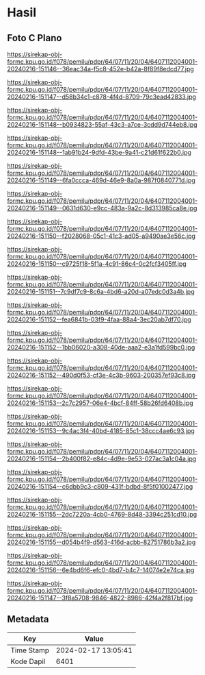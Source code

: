# Hasil

## Foto C Plano

https://sirekap-obj-formc.kpu.go.id/f078/pemilu/pdpr/64/07/11/20/04/6407112004001-20240216-151146--36eac34a-f5c8-452e-b42a-8f89f8edcd77.jpg

https://sirekap-obj-formc.kpu.go.id/f078/pemilu/pdpr/64/07/11/20/04/6407112004001-20240216-151147--d58b34c1-c878-4f4d-8709-79c3ead42833.jpg

https://sirekap-obj-formc.kpu.go.id/f078/pemilu/pdpr/64/07/11/20/04/6407112004001-20240216-151148--b0934823-55af-43c3-a7ce-3cdd9d744eb8.jpg

https://sirekap-obj-formc.kpu.go.id/f078/pemilu/pdpr/64/07/11/20/04/6407112004001-20240216-151148--1ab91b24-9dfd-43be-9a41-c21d61f622b0.jpg

https://sirekap-obj-formc.kpu.go.id/f078/pemilu/pdpr/64/07/11/20/04/6407112004001-20240216-151149--6fa0ccca-469d-46e9-8a0a-987f0840771d.jpg

https://sirekap-obj-formc.kpu.go.id/f078/pemilu/pdpr/64/07/11/20/04/6407112004001-20240216-151149--0631d630-e9cc-483a-9a2c-8d313985ca8e.jpg

https://sirekap-obj-formc.kpu.go.id/f078/pemilu/pdpr/64/07/11/20/04/6407112004001-20240216-151150--f2028068-05c1-41c3-ad05-a9490ae3e56c.jpg

https://sirekap-obj-formc.kpu.go.id/f078/pemilu/pdpr/64/07/11/20/04/6407112004001-20240216-151150--c9725f18-5f1a-4c91-86c4-0c2fcf3405ff.jpg

https://sirekap-obj-formc.kpu.go.id/f078/pemilu/pdpr/64/07/11/20/04/6407112004001-20240216-151151--7c9df7c9-8c6a-4bd6-a20d-a07edc0d3a4b.jpg

https://sirekap-obj-formc.kpu.go.id/f078/pemilu/pdpr/64/07/11/20/04/6407112004001-20240216-151152--fea6841b-03f9-4faa-88a4-3ec20ab7df70.jpg

https://sirekap-obj-formc.kpu.go.id/f078/pemilu/pdpr/64/07/11/20/04/6407112004001-20240216-151152--1bb06020-a308-40de-aaa2-e3a1fd599bc0.jpg

https://sirekap-obj-formc.kpu.go.id/f078/pemilu/pdpr/64/07/11/20/04/6407112004001-20240216-151152--490d0f53-cf3e-4c3b-9603-200357ef93c8.jpg

https://sirekap-obj-formc.kpu.go.id/f078/pemilu/pdpr/64/07/11/20/04/6407112004001-20240216-151153--2c7c2957-06e4-4bcf-84ff-58b26fd6408b.jpg

https://sirekap-obj-formc.kpu.go.id/f078/pemilu/pdpr/64/07/11/20/04/6407112004001-20240216-151153--9c4ac3f4-40bd-4185-85c1-38ccc4ae6c93.jpg

https://sirekap-obj-formc.kpu.go.id/f078/pemilu/pdpr/64/07/11/20/04/6407112004001-20240216-151154--2b400f82-e84c-4d9e-9e53-027ac3a1c04a.jpg

https://sirekap-obj-formc.kpu.go.id/f078/pemilu/pdpr/64/07/11/20/04/6407112004001-20240216-151154--c6dbb9c3-c809-431f-bdbd-8f5f01002477.jpg

https://sirekap-obj-formc.kpu.go.id/f078/pemilu/pdpr/64/07/11/20/04/6407112004001-20240216-151155--2dc7220a-4cb0-4769-8d48-3394c251cd10.jpg

https://sirekap-obj-formc.kpu.go.id/f078/pemilu/pdpr/64/07/11/20/04/6407112004001-20240216-151155--d054b4f9-d563-416d-acbb-82751786b3a2.jpg

https://sirekap-obj-formc.kpu.go.id/f078/pemilu/pdpr/64/07/11/20/04/6407112004001-20240216-151156--6e4bd6f6-efc0-4bd7-b4c7-14074e2e74ca.jpg

https://sirekap-obj-formc.kpu.go.id/f078/pemilu/pdpr/64/07/11/20/04/6407112004001-20240216-151147--3f8a5708-9846-4822-8986-42f4a2f817bf.jpg


## Metadata

| Key        | Value               |
| ---------- | ------------------- |
| Time Stamp | 2024-02-17 13:05:41 |
| Kode Dapil | 6401                |



